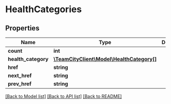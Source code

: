 # HealthCategories

## Properties
Name | Type | Description | Notes
------------ | ------------- | ------------- | -------------
**count** | **int** |  | [optional] 
**health_category** | [**\TeamCityClient\Model\HealthCategory[]**](HealthCategory.md) |  | [optional] 
**href** | **string** |  | [optional] 
**next_href** | **string** |  | [optional] 
**prev_href** | **string** |  | [optional] 

[[Back to Model list]](../README.md#documentation-for-models) [[Back to API list]](../README.md#documentation-for-api-endpoints) [[Back to README]](../README.md)


